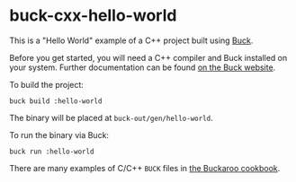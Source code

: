 # buck-cxx-hello-world

This is a "Hello World" example of a C++ project built using [Buck](https://buckbuild.com/).

Before you get started, you will need a C++ compiler and Buck installed on your system. Further documentation can be found [on the Buck website](https://buckbuild.com/setup/getting_started.html).

To build the project:

```bash=
buck build :hello-world
```

The binary will be placed at `buck-out/gen/hello-world`.

To run the binary via Buck:

```bash=
buck run :hello-world
```

There are many examples of C/C++ `BUCK` files in [the Buckaroo cookbook](https://github.com/LoopPerfect/buckaroo-recipes).
